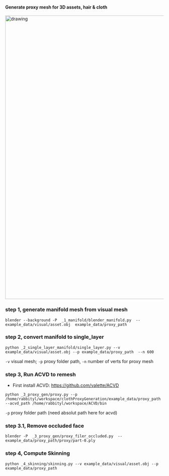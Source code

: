 #### Generate proxy mesh for 3D assets, hair & cloth
 
<img src="proxy.jpg" alt="drawing" width="900"/>



### step 1, generate manifold mesh from visual mesh
```shell
blender --background -P  _1_manifold/blender_manifold.py  -- example_data/visual/asset.obj  example_data/proxy_path
```



### step 2, convert manifold to single_layer
```shell
python _2_single_layer_manifold/single_layer.py --v example_data/visual/asset.obj --p example_data/proxy_path  --n 600
```
```-v``` visual mesh; ```-p``` proxy folder path, ```-n``` number of verts for proxy mesh
  
  




### step 3, Run ACVD to remesh
- First install ACVD: https://github.com/valette/ACVD 
```shell
python _3_proxy_gen/proxy.py --p /home/rabbityl/workspace/clothProxyGeneration/example_data/proxy_path --acvd_path /home/rabbityl/workspace/ACVD/bin
```
```-p``` proxy folder path (need absolut path here for acvd)

### step 3.1, Remove occluded face 
```shell
blender -P  _3_proxy_gen/proxy_filer_occluded.py  -- example_data/proxy_path/proxy/part-0.ply
```


### step 4, Compute Skinning
```shell
python _4_skinning/skinning.py --v example_data/visual/asset.obj --p example_data/proxy_path
```
